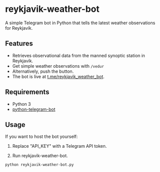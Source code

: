 # 	reykjavik-weather-bot

A simple Telegram bot in Python that tells the latest weather observations for Reykjavík.

## Features

- Retrieves observational data from the manned synoptic station in Reykjavík.
- Get simple weather observations with
`/vedur`
- Alternatively, push the button. 
- The bot is live at [t.me/reykjavik_weather_bot](https://t.me/reykjavik_weather_bot).

## Requirements

- Python 3
- [python-telegram-bot](https://github.com/python-telegram-bot/python-telegram-bot)

## Usage

If you want to host the bot yourself:

1. Replace "API_KEY" with a Telegram API token.

2. Run reykjavik-weather-bot.

`python reykjavik-weather-bot.py`
